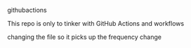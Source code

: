 githubactions

This repo is only to tinker with GitHub Actions and workflows

changing the file so it picks up the frequency change

